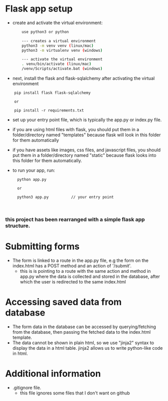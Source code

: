 # Flask app setup

- create and activate the virtual environment:
    ```bash 
        use python3 or python 

        --- creates a virtual environment
        python3 -m venv venv (linux/mac)
        python3 -m virtualenv venv (windows)

        --- activate the virtual environment
        . venv/bin/activate (linux/mac)
        /venv/Scripts/activate.bat (windows)
    ```

- next, install the flask  and flask-sqlalchemy after activating the virtual environment

```
    pip install flask flask-sqlalchemy

    or 

    pip install -r requirements.txt
```


- set up your entry point file, which is typically the app.py or index.py file.


- if you are using html files with flask, you should put them in a folder/directory named "templates" because flask will look in this folder for them automatically

- if you have assets like images, css files, and javascript files, you should put them in a folder/directory named "static" because flask looks into this folder for them automatically.


- to run your app, run:
  ```
    python app.py

    or 

    python3 app.py          // your entry point
  ```

<br>

### this project has been rearranged with a simple flask app structure.

# Submitting forms

- The form is linked to a route in the app.py file, e.g the form on the index.html has a POST method and an action of '/submit'.
  - this is is pointing to a route with the same action and method in app.py where the data is collected and stored in the database, after which the user is redirected to the same index.html
  

# Accessing saved data from database
- The form data in the database can be accessed by querying/fetching from the database, then passing the fetched data to the index.html template.
- The data cannot be shown in plain html, so we use "jinja2" syntax to display the data in a html table. jinja2 allows us to write python-like code in html.



# Additional information
- .gitignore file. 
  - this file ignores some files that I don't want on github

